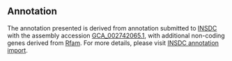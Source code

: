 

Annotation
----------

The annotation presented is derived from annotation submitted to
[INSDC](http://www.insdc.org) with the assembly accession
[GCA\_002742065.1](http://www.ebi.ac.uk/ena/data/view/GCA_002742065.1),
with additional non-coding genes derived from
[Rfam](http://rfam.xfam.org/). For more details, please visit [INSDC
annotation
import](http://ensemblgenomes.org/info/data/insdc_annotation).
